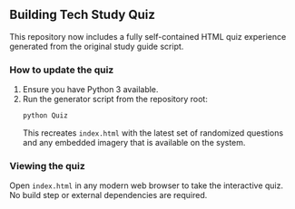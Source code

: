 ## Building Tech Study Quiz

This repository now includes a fully self-contained HTML quiz experience generated from the original study guide script.

### How to update the quiz

1. Ensure you have Python 3 available.
2. Run the generator script from the repository root:
   ```bash
   python Quiz
   ```
   This recreates `index.html` with the latest set of randomized questions and any embedded imagery that is available on the system.

### Viewing the quiz

Open `index.html` in any modern web browser to take the interactive quiz. No build step or external dependencies are required.
